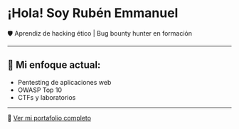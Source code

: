 # ¡Hola! Soy Rubén Emmanuel

🛡️ Aprendiz de hacking ético | Bug bounty hunter en formación

---

## 🎯 Mi enfoque actual:
- Pentesting de aplicaciones web
- OWASP Top 10
- CTFs y laboratorios

---

🔗 [Ver mi portafolio completo](https://github.com/rubenhack-star/portafolio-hacking-etico)

